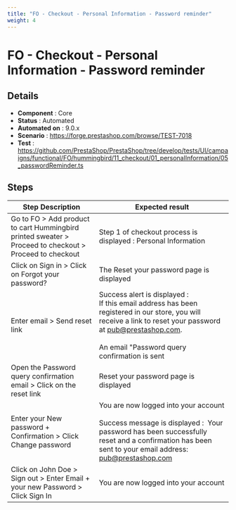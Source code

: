 ```yaml
---
title: "FO - Checkout - Personal Information - Password reminder"
weight: 4
---
```


# FO - Checkout - Personal Information - Password reminder
## Details
* **Component** : Core
* **Status** : Automated
* **Automated on** : 9.0.x
* **Scenario** : https://forge.prestashop.com/browse/TEST-7018
* **Test** : https://github.com/PrestaShop/PrestaShop/tree/develop/tests/UI/campaigns/functional/FO/hummingbird/11_checkout/01_personalInformation/05_passwordReminder.ts

## Steps
| Step Description | Expected result |
| ----- | ----- |
| Go to FO > Add product to cart Hummingbird printed sweater > Proceed to checkout > Proceed to checkout | Step 1 of checkout process is displayed : Personal Information |
| Click on Sign in > Click on Forgot your password? | The Reset your password page is displayed |
| Enter email > Send reset link | Success alert is displayed :<br>If this email address has been registered in our store, you will receive a link to reset your password at pub@prestashop.com.<br><br>An email "Password query confirmation is sent |
| Open the Password query confirmation email > Click on the reset link | Reset your password page is displayed |
| Enter your New password + Confirmation > Click Change password | You are now logged into your account<br><br>Success message is displayed :  Your password has been successfully reset and a confirmation has been sent to your email address: pub@prestashop.com |
| Click on John Doe > Sign out > Enter Email + your new Password > Click Sign In | You are now logged into your account |
